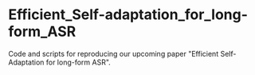 # Efficient_Self-adaptation_for_long-form_ASR

Code and scripts for reproducing our upcoming paper "Efficient Self-Adaptation for long-form ASR". 
